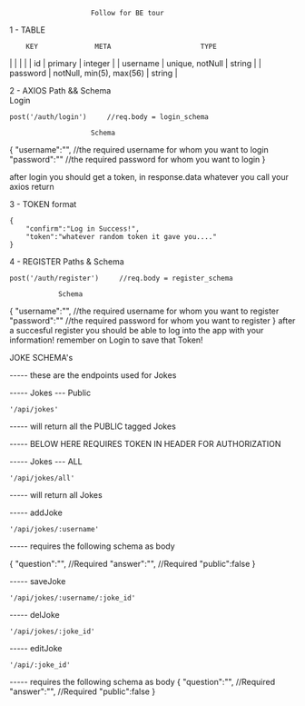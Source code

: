
                        Follow for BE tour

1 - TABLE


        KEY              META                      TYPE       
|          |                          |             |
| id       | primary                  | integer     |
| username | unique, notNull          | string      |
| password | notNull, min(5), max(56) | string      |


2 - AXIOS Path && Schema                
                        Login

    post('/auth/login')     //req.body = login_schema

                        Schema

{
    "username":"",  //the required username for whom you want to login
    "password":""   //the required password for whom you want to login
}


after login you should get a token, in response.data whatever you call your axios return 

3 - TOKEN format    

    {
        "confirm":"Log in Success!",
        "token":"whatever random token it gave you...."
    }
 


4 - REGISTER Paths & Schema 


    post('/auth/register')     //req.body = register_schema

                Schema

{
    "username":"",  //the required username for whom you want to register
    "password":""   //the required password for whom you want to register
}
after a succesful register you should be able to log into the app with your information! remember on Login to save that Token! 


JOKE SCHEMA's


----- these are the endpoints used for Jokes

----- Jokes --- Public

    '/api/jokes'

----- will return all the PUBLIC tagged Jokes


-----  BELOW HERE REQUIRES TOKEN IN HEADER FOR AUTHORIZATION 



----- Jokes --- ALL

    '/api/jokes/all'

----- will return all Jokes


-----  addJoke


    '/api/jokes/:username'

----- requires the following schema as body

{
    "question":"",   //Required
    "answer":"",    //Required
    "public":false
}



----- saveJoke


    '/api/jokes/:username/:joke_id'




----- delJoke


    '/api/jokes/:joke_id'



----- editJoke


    '/api/:joke_id'

----- requires the following schema as body
{
    "question":"",   //Required
    "answer":"",    //Required
    "public":false
}


